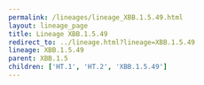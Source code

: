 ```yaml
---
permalink: /lineages/lineage_XBB.1.5.49.html
layout: lineage_page
title: Lineage XBB.1.5.49
redirect_to: ../lineage.html?lineage=XBB.1.5.49
lineage: XBB.1.5.49
parent: XBB.1.5
children: ['HT.1', 'HT.2', 'XBB.1.5.49']
---
```

